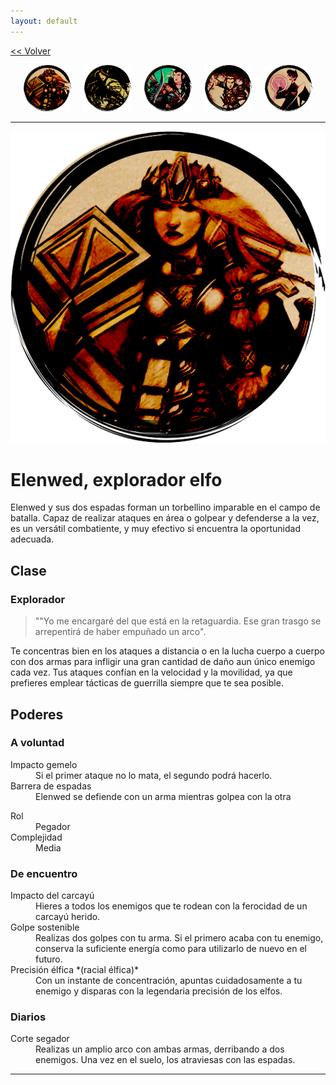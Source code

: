 ```yaml
---
layout: default
---
```

<a href="/early-access/"><< Volver</a>

<div style="display: flex; align-items: center; justify-content: space-evenly; margin-bottom: 10px">
  <a href="dwall.html" style="width: 15%">
    <img src="dwall-avatar.png" style="width:100%; border: 0; box-shadow: none; -webkit-box-shadow: none;">
  </a>
  <a href="notashe.html" style="width: 15%;" >
    <img src="avatar-notashe.png" style="width:100%; border: 0; box-shadow: none; -webkit-box-shadow: none;">
  </a>
  <a href="elenwed.html" style="width: 15%; ">
    <img src="avatar-elenwed.png" style="width:100%; border: 0; box-shadow: none; -webkit-box-shadow: none;">
  </a>
  <a href="bob.html" style="width: 15%; ">
    <img src="avatar-bob.png" style="width:100%; border: 0; box-shadow: none; -webkit-box-shadow: none;">
  </a>
  <a href="presto.html" style="width: 15%; ">
    <img src="avatar-presto.png" style="width:100%; border: 0; box-shadow: none; -webkit-box-shadow: none;">
  </a>
</div>

* * *

<img src="dwall-avatar.png">

# Elenwed, explorador elfo

Elenwed y sus dos espadas forman un torbellino imparable en el campo de batalla. Capaz de realizar ataques en área o golpear y defenderse a la vez, es un versátil combatiente, y muy efectivo si encuentra la oportunidad adecuada.


## Clase


### Explorador

> ""Yo me encargaré del que está en la retaguardia. Ese gran trasgo se arrepentirá de haber empuñado un arco". 

Te concentras bien en los ataques a distancia o en la lucha cuerpo a cuerpo con dos armas para infligir una gran cantidad de daño aun único enemigo cada vez. Tus ataques
confían en la velocidad y la movilidad, ya que prefieres emplear tácticas de guerrilla siempre que te sea posible. 


## Poderes

### A voluntad
<dl>
<dt>Impacto gemelo</dt>
<dd>Si el primer ataque no lo mata, el segundo podrá hacerlo. </dd>
<dt>Barrera de espadas</dt>
<dd>Elenwed se defiende con un arma mientras golpea con la otra</dd>
</dl>

<dl>
<dt>Rol</dt>
<dd>Pegador</dd>
<dt>Complejidad</dt>
<dd>Media</dd>
</dl>

### De encuentro
<dl>
<dt>Impacto del carcayú</dt>
<dd>Hieres a todos los enemigos que te rodean con la ferocidad  de un carcayú herido.</dd>
<dt>Golpe sostenible</dt>
<dd>Realizas dos golpes con tu arma. Si el primero acaba con tu enemigo, conserva la suficiente energía como para utilizarlo de nuevo en el futuro.</dd>
<dt>Precisión élfica *(racial élfica)*</dt>
<dd>Con un instante de concentración, apuntas cuidadosamente a tu enemigo y disparas con la legendaria precisión de los elfos.</dd>
</dl>

### Diarios
<dl>
<dt>Corte segador</dt>
<dd>Realizas un amplio arco con ambas armas, derribando a dos enemigos. Una vez en el suelo, los atraviesas con las espadas.</dd>
</dl>

* * *
